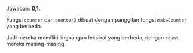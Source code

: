 Jawaban: **0,1.**

Fungsi `counter` dan `counter2` dibuat dengan panggilan fungsi `makeCounter` yang berbeda.

Jadi mereka memiliki lingkungan leksikal yang berbeda, dengan `count` mereka masing-masing.
